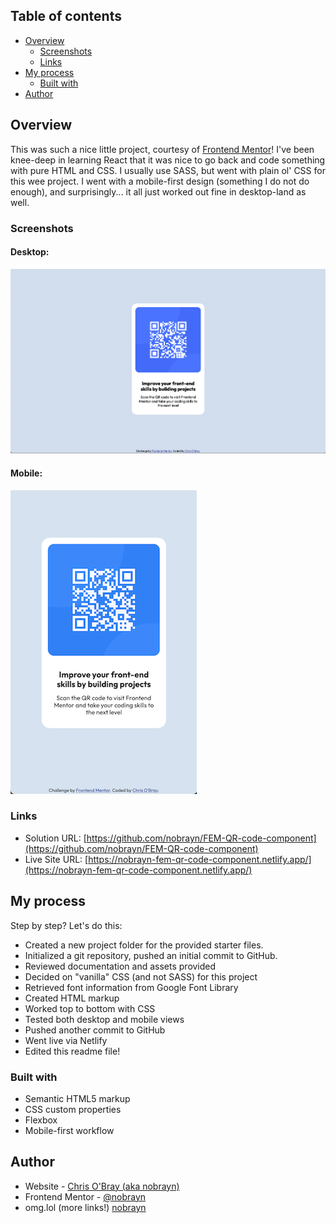 ## Table of contents

- [Overview](#overview)
  - [Screenshots](#screenshots)
  - [Links](#links)
- [My process](#my-process)
  - [Built with](#built-with)
- [Author](#author)

## Overview

This was such a nice little project, courtesy of [Frontend Mentor](https://www.frontendmentor.io)!
I've been knee-deep in learning React that it was nice to go back and code something with pure HTML and CSS. I usually use SASS, but went with plain ol' CSS for this wee project. I went with a mobile-first design (something I do not do enough), and surprisingly... it all just worked out fine in desktop-land as well.

### Screenshots

#### Desktop:

![](./images/preview-desktop.png)
#### Mobile:

![](./images/preview-mobile.png)

### Links

- Solution URL: [https://github.com/nobrayn/FEM-QR-code-component](https://github.com/nobrayn/FEM-QR-code-component)
- Live Site URL: [https://nobrayn-fem-qr-code-component.netlify.app/](https://nobrayn-fem-qr-code-component.netlify.app/)

## My process

Step by step? Let's do this:
- Created a new project folder for the provided starter files.
- Initialized a git repository, pushed an initial commit to GitHub.
- Reviewed documentation and assets provided
- Decided on "vanilla" CSS (and not SASS) for this project
- Retrieved font information from Google Font Library
- Created HTML markup
- Worked top to bottom with CSS
- Tested both desktop and mobile views
- Pushed another commit to GitHub
- Went live via Netlify
- Edited this readme file!


### Built with

- Semantic HTML5 markup
- CSS custom properties
- Flexbox
- Mobile-first workflow

## Author

- Website - [Chris O'Bray (aka nobrayn)](https://www.nobrayn.com)
- Frontend Mentor - [@nobrayn](https://www.frontendmentor.io/profile/nobrayn)
- omg.lol (more links!) [nobrayn](https://nobrayn.omg.lol)
